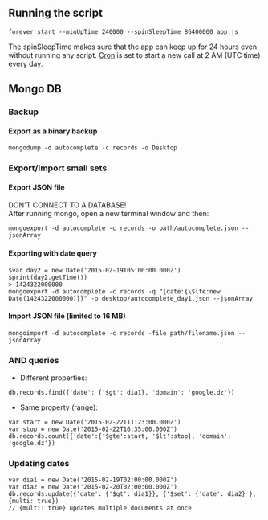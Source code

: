 ## Running the script

```
forever start --minUpTime 240000 --spinSleepTime 86400000 app.js
```

The spinSleepTime makes sure that the app can keep up for 24 hours even without running any script. [Cron](https://github.com/ncb000gt/node-cron) is set to start a new call at 2 AM (UTC time) every day.

## Mongo DB

### Backup

#### Export as a binary backup
```
mongodump -d autocomplete -c records -o Desktop
```

### Export/Import small sets

#### Export JSON file

DON'T CONNECT TO A DATABASE!  
After running mongo, open a new terminal window and then:

```
mongoexport -d autocomplete -c records -o path/autocomplete.json --jsonArray
```

#### Exporting with date query

```
$var day2 = new Date('2015-02-19T05:00:00.000Z')
$print(day2.getTime())
> 1424322000000
mongoexport -d autocomplete -c records -q "{date:{\$lte:new Date(1424322000000)}}" -o desktop/autocomplete_day1.json --jsonArray
```

#### Import JSON file (limited to 16 MB)
```
mongoimport -d autocomplete -c records -file path/filename.json --jsonArray
```


### AND queries

* Different properties:

```
db.records.find({'date': {'$gt': dia1}, 'domain': 'google.dz'})
```

* Same property (range):

```
var start = new Date('2015-02-22T11:23:00.000Z')
var stop = new Date('2015-02-22T16:35:00.000Z')
db.records.count({'date':{'$gte':start, '$lt':stop}, 'domain': 'google.dz'})
```

### Updating dates

```
var dia1 = new Date('2015-02-19T02:00:00.000Z')  
var dia2 = new Date('2015-02-20T02:00:00.000Z')  
db.records.update({'date': {'$gt': dia1}}, {'$set': {'date': dia2} }, {multi: true})
// {multi: true} updates multiple documents at once
```

